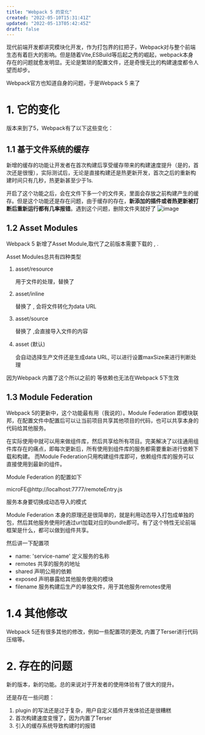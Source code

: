 ```yaml
---
title: "Webpack 5 的变化"
created: "2022-05-10T15:31:41Z"
updated: "2022-05-13T05:42:45Z"
draft: false
---
```


现代前端开发都讲究模块化开发，作为打包界的扛把子，Webpack对与整个前端生态有着巨大的影响。但是随着Vite,ESBuild等后起之秀的崛起，webpack本身存在的问题就愈发明显。无论是繁琐的配置文件，还是奇慢无比的构建速度都令人望而却步。 

Webpack官方也知道自身的问题，于是Webpack 5 来了

# 1. 它的变化

版本来到了5，Webpack有了以下这些变化：

## 1.1 基于文件系统的缓存



新增的缓存的功能让开发者在首次构建后享受缓存带来的构建速度提升（是的，首次还是很慢），实际测试后，无论是直接构建还是热更新开发，首次之后的重新构建时间只有几秒，热更新甚至少于1s.

开启了这个功能之后，会在文件下多一个的文件夹，里面会存放之前构建产生的缓存。但是这个功能还是存在问题，由于缓存的存在，**新添加的插件或者热更新被打断后重新运行都有几率报错**。遇到这个问题，删除文件夹就好了
![image](https://user-images.githubusercontent.com/26271337/168218613-bf34cc73-facf-4c9c-a66c-f0c73ba3fdd5.png)


## 1.2 Asset Modules

Webpack 5 新增了Asset Module,取代了之前版本需要下载的  , .

Asset Modules总共有四种类型

1. asset/resource 
    
    用于文件的处理，替换了
    
    
    
2. asset/inline 
    
      替换了 , 会将文件转化为data URL
    
3. asset/source 
    
    替换了  ,会直接导入文件的内容
    
4. asset (默认)
    
    会自动选择生产文件还是生成data URL, 可以进行设置maxSize来进行判断处理
    



因为Webpack 内置了这个所以之前的  等依赖也无法在Webpack 5下生效

## 1.3 Module Federation

Webpack 5的更新中，这个功能最有用（我说的）。Module Federation 即模块联邦，在配置文件中配置后可以让当前项目共享其他项目的代码，也可以共享本身的代码给其他服务。 

在实际使用中就可以用来做组件库，然后共享给所有项目。完美解决了以往通用组件库存在的痛点，即每次更新后，所有使用到组件库的服务都需要重新进行依赖下载和构建。 而Module Federation只用构建组件库即可，依赖组件库的服务可以直接使用到最新的组件。

Module Federation 的配置如下

microFE@http://localhost:7777/remoteEntry.js

服务本身要切换成动态导入的模式





Module Federation 本身的原理还是很简单的，就是利用动态导入打包成单独的包，然后其他服务使用时通过url加载对应的bundle即可。有了这个特性无论前端框架是什么，都可以做到组件共享。

然后讲一下配置项

- name: 'service-name'  定义服务的名称
- remotes  共享的服务的地址
- shared 声明公用的依赖
- exposed 声明暴露给其他服务使用的模块
- filename 服务构建后生产的单独文件，用于其他服务remotes使用

# 1.4 其他修改


Webpack 5还有很多其他的修改，例如一些配置项的更改, 内置了Terser进行代码压缩等。

# 2. 存在的问题

新的版本，新的功能。总的来说对于开发者的使用体验有了很大的提升。

还是存在一些问题：

1. plugin 的写法还是过于复杂，用户自定义插件开发体验还是很糟糕
2. 首次构建速度变慢了，因为内置了Terser
3. 引入的缓存系统导致构建时的报错
